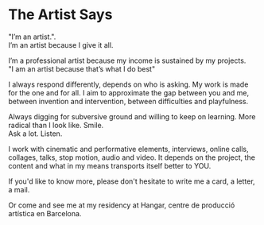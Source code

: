 # The Artist Says

"I’m an artist.".  
I’m an artist because I give it all.

I’m a professional artist because my income is sustained by my projects.  
"I am an artist because that’s what I do best"

I always respond differently, depends on who is asking. My work is made for the one and for all. I aim to approximate the gap between you and me, between invention and intervention, between difficulties and playfulness.

Always digging for subversive ground and willing to keep on learning. More radical than I look like. Smile.  
Ask a lot. Listen.

I work with cinematic and performative elements, interviews, online calls, collages, talks, stop motion, audio and video.
It depends on the project, the content and what in my means transports itself better to YOU.

If you'd like to know more, please don't hesitate to write me a card, a letter, a mail.

Or come and see me at my residency at Hangar, centre de producció artística en Barcelona.